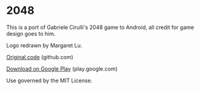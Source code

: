 2048
====

This is a port of Gabriele Cirulli's 2048 game to Android, all credit for game design goes to him.

Logo redrawn by Margaret Lu.

[Original code](https://github.com/gabrielecirulli/2048) (github.com)

[Download on Google Play](https://play.google.com/store/apps/details?id=com.tpcstld.twozerogame) (play.google.com)

Use governed by the MIT License.
